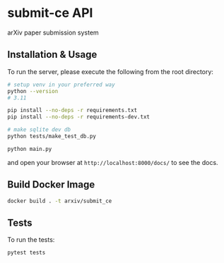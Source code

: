 # submit-ce API
arXiv paper submission system

## Installation & Usage

To run the server, please execute the following from the root directory:

```bash
# setup venv in your preferred way
python --version
# 3.11

pip install --no-deps -r requirements.txt
pip install --no-deps -r requirements-dev.txt

# make sqlite dev db
python tests/make_test_db.py

python main.py
```

and open your browser at `http://localhost:8000/docs/` to see the docs.

## Build Docker Image

```bash
docker build . -t arxiv/submit_ce
```

## Tests

To run the tests:

```bash
pytest tests
```
